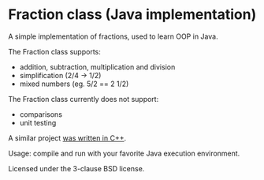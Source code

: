 # Fraction class (Java implementation)

A simple implementation of fractions, used to learn OOP in Java.

The Fraction class supports:
* addition, subtraction, multiplication and division
* simplification (2/4 -> 1/2)
* mixed numbers (eg. 5/2 == 2 1/2)

The Fraction class currently does not support:
* comparisons
* unit testing

A similar project [was written in C++](https://github.com/Kwpolska/fraction.cpp).

Usage: compile and run with your favorite Java execution environment.

Licensed under the 3-clause BSD license.